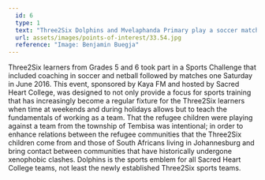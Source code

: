 ```yaml
---
  id: 6
  type: 1
  text: "Three2Six Dolphins and Mvelaphanda Primary play a soccer match during the Three2Six Sports Challenge in June 2016."
  url: assets/images/points-of-interest/33.54.jpg
  reference: "Image: Benjamin Buegja"
---
```

Three2Six learners from Grades 5 and 6 took part in a Sports Challenge that included coaching in soccer and netball followed by matches one Saturday in June 2016. This event, sponsored by Kaya FM and hosted by Sacred Heart College, was designed to not only provide a focus for sports training that has increasingly become a regular fixture for the Three2Six learners when time at weekends and during holidays allows but to teach the fundamentals of working as a team. That the refugee children were playing against a team from the township of Tembisa was intentional; in order to enhance relations between the refugee communities that the Three2Six children come from and those of South Africans living in Johannesburg and bring contact between communities that have historically undergone xenophobic clashes. Dolphins is the sports emblem for all Sacred Heart College teams, not least the newly established Three2Six sports teams.

